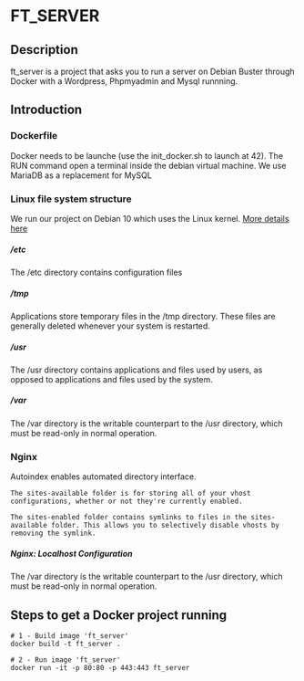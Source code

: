 # FT_SERVER

## Description

ft_server is a project that asks you to run a server on Debian Buster through Docker with a Wordpress, Phpmyadmin and Mysql runnning.

## Introduction

### Dockerfile
Docker needs to be launche (use the init_docker.sh to launch at 42).
The RUN command open a terminal inside the debian virtual machine.
We use MariaDB as a replacement for MySQL

### Linux file system structure
We run our project on Debian 10 which uses the Linux kernel.
[More details here](https://www.howtogeek.com/117435/htg-explains-the-linux-directory-structure-explained/)

##### /etc
The /etc directory contains configuration files

##### /tmp
Applications store temporary files in the /tmp directory. These files are generally deleted whenever your system is restarted.

##### /usr
The /usr directory contains applications and files used by users, as opposed to applications and files used by the system.

##### /var
The /var directory is the writable counterpart to the /usr directory, which must be read-only in normal operation.

### Nginx
Autoindex enables automated directory interface.
```
The sites-available folder is for storing all of your vhost configurations, whether or not they're currently enabled.

The sites-enabled folder contains symlinks to files in the sites-available folder. This allows you to selectively disable vhosts by removing the symlink.
```
##### Nginx: Localhost Configuration
The /var directory is the writable counterpart to the /usr directory, which must be read-only in normal operation.

## Steps to get a Docker project running

```shell
# 1 - Build image 'ft_server'
docker build -t ft_server .

# 2 - Run image 'ft_server'
docker run -it -p 80:80 -p 443:443 ft_server
```